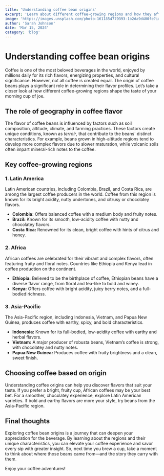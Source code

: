 ```yaml
---
title: 'Understanding coffee bean origins'
excerpt: 'Learn about different coffee-growing regions and how they affect flavor profiles.'
image: 'https://images.unsplash.com/photo-1611854779393-1b2da9d400fe?ixlib=rb-1.2.1&auto=format&fit=crop&w=600&q=80'
author: 'Sarah Johnson'
date: 'Mar 15, 2024'
category: 'blog'
---
```


# Understanding coffee bean origins  

Coffee is one of the most beloved beverages in the world, enjoyed by millions daily for its rich flavors, energizing properties, and cultural significance. However, not all coffee is created equal. The origin of coffee beans plays a significant role in determining their flavor profiles. Let’s take a closer look at how different coffee-growing regions shape the taste of your morning cup of joe.

## The role of geography in coffee flavor  
The flavor of coffee beans is influenced by factors such as soil composition, altitude, climate, and farming practices. These factors create unique conditions, known as *terroir*, that contribute to the beans' distinct characteristics. For example, beans grown in high-altitude regions tend to develop more complex flavors due to slower maturation, while volcanic soils often impart mineral-rich notes to the coffee.

## Key coffee-growing regions  

### 1. **Latin America**  
Latin American countries, including Colombia, Brazil, and Costa Rica, are among the largest coffee producers in the world. Coffee from this region is known for its bright acidity, nutty undertones, and citrusy or chocolatey flavors.  
- **Colombia:** Offers balanced coffee with a medium body and fruity notes.  
- **Brazil:** Known for its smooth, low-acidity coffee with nutty and chocolatey flavors.  
- **Costa Rica:** Renowned for its clean, bright coffee with hints of citrus and honey.  

### 2. **Africa**  
African coffees are celebrated for their vibrant and complex flavors, often featuring fruity and floral notes. Countries like Ethiopia and Kenya lead in coffee production on the continent.  
- **Ethiopia:** Believed to be the birthplace of coffee, Ethiopian beans have a diverse flavor range, from floral and tea-like to bold and winey.  
- **Kenya:** Offers coffee with bright acidity, juicy berry notes, and a full-bodied richness.  

### 3. **Asia-Pacific**  
The Asia-Pacific region, including Indonesia, Vietnam, and Papua New Guinea, produces coffee with earthy, spicy, and bold characteristics.  
- **Indonesia:** Known for its full-bodied, low-acidity coffee with earthy and herbal flavors.  
- **Vietnam:** A major producer of robusta beans, Vietnam’s coffee is strong, with chocolatey and nutty notes.  
- **Papua New Guinea:** Produces coffee with fruity brightness and a clean, sweet finish.  

## Choosing coffee based on origin  
Understanding coffee origins can help you discover flavors that suit your taste. If you prefer a bright, fruity cup, African coffees may be your best bet. For a smoother, chocolatey experience, explore Latin American varieties. If bold and earthy flavors are more your style, try beans from the Asia-Pacific region.

## Final thoughts  
Exploring coffee bean origins is a journey that can deepen your appreciation for the beverage. By learning about the regions and their unique characteristics, you can elevate your coffee experience and savor every sip with greater insight. So, next time you brew a cup, take a moment to think about where those beans came from—and the story they carry with them.  

Enjoy your coffee adventures!
